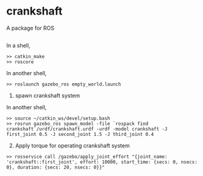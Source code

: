 # crankshaft
A package for ROS  

##
In a shell,
```
>> catkin_make
>> roscore
```
In another shell,
```
>> roslaunch gazebo_ros empty_world.launch
```
1. spawn crankshaft system

In another shell,
```
>> source ~/catkin_ws/devel/setup.bash
>> rosrun gazebo_ros spawn_model -file `rospack find crankshaft`/urdf/crankshaft.urdf -urdf -model crankshaft -J first_joint 0.5 -J second_joint 1.5 -J third_joint 0.4

```

2. Apply torque for operating crankshaft system  

```
>> rosservice call /gazebo/apply_joint_effort "{joint_name: 'crankshaft::first_joint', effort: 10000, start_time: {secs: 0, nsecs: 0}, duration: {secs: 20, nsecs: 0}}"
```

##

